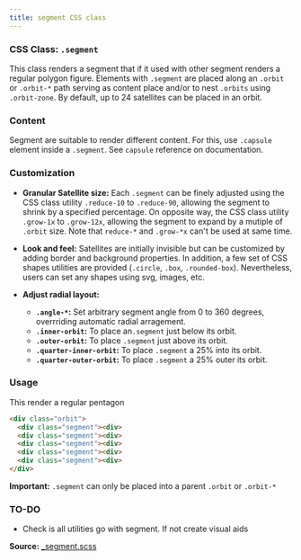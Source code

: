 ```yaml
---
title: segment CSS class
---
```

### CSS Class: `.segment`

This class renders a segment that if it used with other segment renders a regular polygon figure. Elements with `.segment` are placed along an `.orbit` or `.orbit-*` path serving as content place and/or to nest `.orbits` using `.orbit-zone`.  By default, up to 24 satellites can be placed in an orbit. 

### Content

Segment are suitable to render different content. For this, use `.capsule` element inside a `.segment`. See `capsule` reference on documentation.

### Customization

- **Granular Satellite size:** Each `.segment` can be finely adjusted using the CSS class utility `.reduce-10` to `.reduce-90`, allowing the segment to shrink by a specified percentage. On opposite way, the CSS class utility `.grow-1x` to `.grow-12x`, allowing the segment to expand by a mutiple of `.orbit` size. Note that `reduce-*` and `.grow-*x` can't be used at same time.
  
- **Look and feel:** Satellites are initially invisible but can be customized by adding border and background properties. In addition, a few set of CSS shapes utilities are provided (`.circle`, `.box`, `.rounded-box`). Nevertheless, users can set any shapes using svg, images, etc.

- **Adjust radial layout:**
  - **`.angle-*`:** Set arbitrary segment angle from 0 to 360 degrees, overrriding automatic radial arragement.
  - **`.inner-orbit`:** To place an`.segment` just below its orbit.
  - **`.outer-orbit`:** To place `.segment` just above its orbit.
  - **`.quarter-inner-orbit`:** To place `.segment` a 25% into its orbit.
  - **`.quarter-outer-orbit`:** To place `.segment` a 25% outer its orbit.

### Usage 

This render a regular pentagon
```html
<div class="orbit">
  <div class="segment"><div>
  <div class="segment"><div>
  <div class="segment"><div>
  <div class="segment"><div>
  <div class="segment"><div>
</div>
```

**Important:** `.segment` can only be placed into a parent `.orbit` or `.orbit-*`

### TO-DO

- Check is all utilities go with segment. If not create visual aids



**Source:** [_segment.scss](https://github.com/zumerlab/orbit/blob/main/src/scss/_segment.scss)
